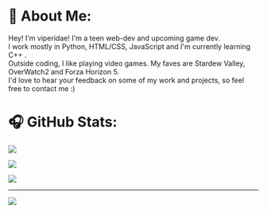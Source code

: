 # 💌 About Me:
Hey! I'm viperidae! I'm a teen web-dev and upcoming game dev.<br>I work mostly in Python, HTML/CSS, JavaScript and I'm currently learning C++ .<br>Outside coding, I like playing video games. My faves are Stardew Valley, OverWatch2 and Forza Horizon 5.<br>I'd love to hear your feedback on some of my work and projects, so feel free to contact me :)



# 🎧 GitHub Stats:
![](https://github-readme-stats.vercel.app/api?username=viperidaee&theme=tokyonight&hide_border=true&include_all_commits=true&count_private=true)<br>

![](https://github-readme-streak-stats.herokuapp.com/?user=viperidaee&theme=tokyonight&hide_border=true)<br>

![](https://github-readme-stats.vercel.app/api/top-langs/?username=viperidaee&theme=tokyonight&hide_border=true&include_all_commits=true&count_private=true&layout=compact)

---
[![](https://visitcount.itsvg.in/api?id=viperidaee&icon=4&color=6)](https://visitcount.itsvg.in)

<!-- Proudly created with GPRM ( https://gprm.itsvg.in ) -->
